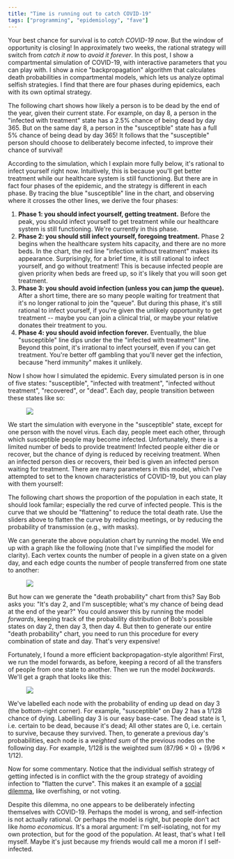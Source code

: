 ```yaml
---
title: "Time is running out to catch COVID-19"
tags: ["programming", "epidemiology", "fave"]
---
```


Your best chance for survival is to _catch COVID-19 now_.
But the window of opportunity is closing!
In approximately two weeks,
the rational strategy will switch from _catch it now_
to _avoid it forever_.
In this post, I show a compartmental simulation of COVID-19,
with interactive parameters that you can play with.
I show a nice "backpropagation" algorithm 
that calculates death probabilities in compartmental models,
which lets us analyze optimal selfish strategies.
I find that there are four phases during epidemics, 
each with its own optimal strategy.

The following chart shows 
how likely a person is to be dead by the end of the year,
given their current state.
For example, on day 8, a person in the "infected with treatment" state
has a 2.5% chance of being dead by day 365.
But on the same day 8, a person in the "susceptible" state
has a full 5% chance of being dead by day 365!
It follows that the "susceptible" person
should choose to deliberately become infected,
to improve their chance of survival!

<div><canvas id="deathProbChart" width="800" height="400"></canvas></div>

According to the simulation,
which I explain more fully below,
it's rational to infect yourself right now.
Intuitively,
this is because you'll get better treatment 
while our healthcare system is still functioning.
But there are in fact four phases of the epidemic,
and the strategy is different in each phase.
By tracing the blue "susceptible" line in the chart,
and observing where it crosses the other lines,
we derive the four phases:

1. **Phase 1: you should infect yourself, getting treatment.**
   Before the peak,
   you should infect yourself 
   to get treatment while our healthcare system is still functioning.
   We're currently in this phase.
1. **Phase 2: you should still infect yourself, foregoing treatment.**
   Phase 2 begins when the healthcare system hits capacity,
   and there are no more beds.
   In the chart, the red line "infection without treatment" makes its appearance.
   Surprisingly,
   for a brief time,
   it is still rational to infect yourself,
   and go without treatment!
   This is because infected people are given priority
   when beds are freed up,
   so it's likely that you will soon get treatment.
1. **Phase 3: you should avoid infection (unless you can jump the queue).**
   After a short time,
   there are so many people waiting for treatment
   that it's no longer rational to join the "queue".
   But during this phase,
   it's still rational to infect yourself,
   if you're given the unlikely opportunity to get treatment --
   maybe you can join a clinical trial,
   or maybe your relative donates their treatment to you.
1. **Phase 4: you should avoid infection forever.**
   Eventually, 
   the blue "susceptible" line dips under the the "infected with treatment" line.
   Beyond this point,
   it's irrational to infect yourself,
   even if you can get treatment.
   You're better off gambling that you'll never get the infection,
   because "herd immunity" makes it unlikely.

Now I show how I simulated the epidemic.
Every simulated person is in one of five states:
"susceptible", "infected with treatment", "infected without treatment", "recovered", or "dead".
Each day, people transition between these states like so:

<img src="{% link assets/2020-03-15/sir-model.svg %}" style="border: none; max-width: 30em; margin: 0 auto; display: block;" />

We start the simulation with everyone in the "susceptible" state,
except for one person with the novel virus.
Each day, people meet each other,
through which susceptible people may become infected.
Unfortunately, there is a limited number of beds to provide treatment!
Infected people either die or recover,
but the chance of dying is reduced by receiving treatment.
When an infected person dies or recovers,
their bed is given an infected person waiting for treatment.
There are many parameters in this model,
which I've attempted to set to the known characteristics of COVID-19,
but you can play with them yourself:

<div id="sliders-body"></div>

The following chart shows the proportion of the population in each state,
It should look familar;
especially the red curve of infected people.
This is the curve that we should be "flattening" 
to reduce the total death rate.
Use the sliders above to flatten the curve 
by reducing meetings,
or by reducing the probability of transmission (e.g., with masks).

<div><canvas id="populationChart" width="800" height="400"></canvas></div>

We can generate the above population chart
by running the model.
We end up with a graph like the following
(note that I've simplified the model for clarity).
Each vertex counts the number of people in a given state on a given day,
and each edge counts the number of people transferred from one state to another:

<img src="{% link assets/2020-03-15/sir-model-forwards.svg %}" style="border: none; max-width: 30em; margin: 0 auto; display: block;" />

But how can we generate the "death probability" chart from this?
Say Bob asks you:
"It's day 2, and I'm susceptible;
what's my chance of being dead at the end of the year?"
You could answer this by running the model _forwards_,
keeping track of the probability distribution of Bob's possible states
on day 2, then day 3, then day 4.
But then to generate our entire "death probability" chart,
you need to run this procedure for every combination of state and day.
That's very expensive!

Fortunately, I found a more efficient backpropagation-style algorithm!
First, we run the model forwards, as before,
keeping a record of all the transfers of people from one state to another.
Then we run the model _backwards_.
We'll get a graph that looks like this:

<img src="{% link assets/2020-03-15/sir-model-backwards.svg %}" style="border: none; max-width: 30em; margin: 0 auto; display: block;" />

We've labelled each node with the probability of ending up dead on day 3
(the bottom-right corner).
For example, "susceptible" on Day 2 has a 1/128 chance of dying.
Labelling day 3 is our easy base-case.
The dead state is 1, i.e. certain to be dead, because it's dead;
All other states are 0, i.e. certain to survive, because they survived.
Then, to generate a previous day's probabilities,
each node is a _weighted sum_ of the previous nodes on the following day.
For example, 1/128 is the weighted sum (87/96 × 0) + (9/96 × 1/12).

Now for some commentary.
Notice that the individual selfish strategy of getting infected
is in conflict with the the group strategy of avoiding infection to "flatten the curve".
This makes it an example of a [social dilemma](https://en.wikipedia.org/wiki/Social_dilemma),
like overfishing, or not voting.

Despite this dilemma,
no one appears to be deliberately infecting themselves with COVID-19.
Perhaps the model is wrong, and self-infection is not actually rational.
Or perhaps the model is right, but people don't act like _homo economicus_.
It's a moral argument:
I'm self-isolating, 
not for my own protection,
but for the good of the population.
At least, that's what I tell myself.
Maybe it's just because
my friends would call me a moron if I self-infected.

<script src="{% link /assets/Chart.min.js %}"></script>
<script>
    const displayFuncs = {
      toString: n => n.toString(),
      percentage: n => (n*100).toFixed(1) + "%",
    };

    const covid19Defaults = {
      populationSize: 66000000, // UK
      infectionDurationDays: 15, // https://www.thelancet.com/journals/lancet/article/PIIS0140-6736(20)30627-9/fulltext
      meetingInfectionProbability: 0.06, // calibrated for growth rate ~= 1.6x per day, UK growth rate https://www.arcgis.com/apps/opsdashboard/index.html#/f94c3c90da5b4e9f9a0b19484dd4bb14
      meetingsPerDayPerPerson: 15, // http://jtd.amegroups.com/article/view/36385/pdf
      caseFatalityRateWithTreatment: 0.024, // https://ourworldindata.org/coronavirus "Case fatality rate for the rest of the world"
      caseFatalityRateWithoutTreatment: 0.05, // A guess - we don't seem to know since most are treated atm. Italy CFR is 5%
      numberOfBedsPerThousandPeople: 5, // 5 per 1K people, or 0.5%. Commonly cited
      immunityDurationDays: 3650, // Entirely unknown at this stage, it seems
    };

    const sliders = {
      populationSize:
        { min: 1000000, max: 400000000, value: covid19Defaults.populationSize, step: 1000000, display: displayFuncs.toString, label: "👩‍👩‍👧‍👧 Population size" },
      infectionDurationDays:
        { min: 1, max: 30, value: covid19Defaults.infectionDurationDays, step: 1, display: displayFuncs.toString, label: "⏰ Average infection duration in days" },
      meetingInfectionProbability:      
        { min: 0, max: 0.1, value: covid19Defaults.meetingInfectionProbability, step: 0.001, display: displayFuncs.percentage, label: "🦠 Probability of transmission in meeting" },
      meetingsPerDayPerPerson:          
        { min: 0, max: 30, value: covid19Defaults.meetingsPerDayPerPerson, step: 1, display: displayFuncs.toString, label: "🤝 Meetings per day per person" },
      caseFatalityRateWithTreatment:    
        { min: 0, max: 0.2, value: covid19Defaults.caseFatalityRateWithTreatment, step: 0.001, display: displayFuncs.percentage, label: "☠️ Case fatality rate with treatment" },
      caseFatalityRateWithoutTreatment: 
        { min: 0, max: 0.2, value: covid19Defaults.caseFatalityRateWithoutTreatment, step: 0.001, display: displayFuncs.percentage, label: "☠️ Case fatality rate without treatment" },
      numberOfBedsPerThousandPeople:                     
        { min: 0, max: 200, value: covid19Defaults.numberOfBedsPerThousandPeople, step: 1, display: displayFuncs.toString, label: "🛏 Number of beds per thousand people" },
      immunityDurationDays:
        { min: 1, max: 3650, value: covid19Defaults.immunityDurationDays, step: 1, display: displayFuncs.toString, label: "⏰ Average immunity duration in days"},
    };

    function el(t, as, cs) {
      const e = document.createElement(t);

      // Ugly! Some attributes have to be set in order; e.g. min and max must precede value!
      for (const [aName, aVal] of Object.entries(as)) e.setAttribute(aName, aVal);
      for (const [aName, aVal] of Object.entries(as)) e.setAttribute(aName, aVal); 

      for (const state of cs) e.appendChild(typeof(state) === "string" ? document.createTextNode(state) : state);
      return e;
    }

    for (let [sliderId, sliderConfig] of Object.entries(sliders)) {
      const slider = el("input", { 
        type: "range", 
        id: sliderId, 
        min: sliderConfig.min, 
        max: sliderConfig.max, 
        value: sliderConfig.value, 
        step: sliderConfig.step,
        style: "width: 12em; margin-right: 1em"
      }, []);
      const valueSpan = el("span", {id: sliderId+"Value"}, []);
      document.getElementById("sliders-body").appendChild(el("div", 
        {
          style: "width: 20em; display: inline-block;"
        }, 
        [
          el("label", { for: sliderId, style: "margin-right: 1em; font-weight: bold;" }, [sliderConfig.label]),
          el("br", {}, []),
          slider,
          valueSpan
        ]));
      slider.oninput = update;
      sliderConfig.slider = slider;
      sliderConfig.valueSpan = valueSpan;
    }

    labels = [];
    const populationDatasets = {
        susceptible: [],
        infectedWithTreatment: [],
        infectedWithoutTreatment: [],
        recovered: [],
        dead: [],
    };
    const deathProbDatasets = {
        susceptible: [],
        infectedWithTreatment: [],
        infectedWithoutTreatment: [],
        recovered: [],
        dead: [],
    };

    const populationChart = new Chart(
      document.getElementById('populationChart').getContext('2d'), 
      {
        type: 'line',
        data: {
            labels: labels,
            datasets: [
                {
                    label: 'Infected with treatment',
                    backgroundColor: 'rgb(255, 99, 132)',
                    data: populationDatasets.infectedWithTreatment,
                    pointRadius: 0,
                    borderWidth: 0,
                    fill: true
                },
                {
                    label: 'Infected without treatment',
                    backgroundColor: 'rgb(255, 0, 0)',
                    data: populationDatasets.infectedWithoutTreatment,
                    pointRadius: 0,
                    borderWidth: 0,
                    fill: true
                },
                {
                    label: 'Dead',
                    backgroundColor: 'rgb(0, 0, 0)',
                    data: populationDatasets.dead,
                    pointRadius: 0,
                    borderWidth: 0,
                    fill: true
                },
                {
                    label: 'Recovered',
                    backgroundColor: 'rgb(99, 255, 132)',
                    data: populationDatasets.recovered,
                    pointRadius: 0,
                    borderWidth: 0,
                    fill: true
                },
                {
                    label: 'Susceptible',
                    backgroundColor: 'rgb(132, 99, 255)',
                    data: populationDatasets.susceptible,
                    pointRadius: 0,
                    borderWidth: 0,
                    fill: true
                },
            ]
        },
        options: {
            scales: {
                yAxes: [{
                    stacked: true,
                    ticks: {
                      callback: function(value, index, values) {
                          return (value/1000000) + "M";
                      }
                    }
                }]
            },
        }
    });

    const deathProbChart = new Chart(
      document.getElementById('deathProbChart').getContext('2d'), 
      {
        type: 'line',
        data: {
            labels: labels,
            datasets: [
                {
                    label: 'Infected with treatment',
                    borderColor: 'rgb(255, 99, 132)',
          					fill: false,
                    data: deathProbDatasets.infectedWithTreatment,
                    pointRadius: 0,
                },
                {
                    label: 'Infected without treatment',
                    borderColor: 'rgb(255, 0, 0)',
          					fill: false,
                    data: deathProbDatasets.infectedWithoutTreatment,
                    pointRadius: 0,
                },
                {
                    label: 'Recovered',
                    borderColor: 'rgb(99, 255, 132)',
          					fill: false,
                    data: deathProbDatasets.recovered,
                    pointRadius: 0,
                },
                {
                    label: 'Susceptible',
                    borderColor: 'rgb(132, 99, 255)',
          					fill: false,
                    data: deathProbDatasets.susceptible,
                    pointRadius: 0,
                },
            ]
        },
        options: {
          scales: {
            yAxes: [{
              ticks: {
                callback: function(value, index, values) {
                    return displayFuncs.percentage(value);
                }
              }
            }]
          }
        }
    });

    // E.g.
    // calcDeathProb(
    //   "infected",
    //   200, 
    //   [{to: "dead", value: 10}], 
    //   { infected: 0, dead: 1 }
    // ) = 0.05 = (0.95*0) + (0.05*1)
    function calcDeathProb(cmp, totalToday, transfers, deathProbsTomorrow) {
      if (totalToday < 0.00001) return null;

      let totalProb = 0;
      let transferred = 0;

      for (const transfer of transfers) {
        transferred += transfer.value;
        const weight = transfer.value / totalToday;
        const prob = deathProbsTomorrow[transfer.to];
        totalProb += weight * prob;
      }

      const weight = (totalToday-transferred) / totalToday;
      const prob = deathProbsTomorrow[cmp];
      totalProb += weight * prob;
    
      if (totalProb > 1) {
        console.error("prob > 1", JSON.stringify([cmp, totalToday, transfers, deathProbsTomorrow]));
      }
      return totalProb;
    }

    // E.g.
    // calcDeathProbs(
    //   { infected: 200, dead: 100 }, 
    //   [{from: "infected", to: "dead", value: 10}], 
    //   { infected: 0, dead: 1}
    // ) = { 
    //    infected: 0.05, 
    //    dead: 1
    // }
    function calcDeathProbs(totalsToday, transfers, deathProbsTomorrow) {
      const deathProbsToday = {};
      for (const cmp in totalsToday) {
        deathProbsToday[cmp] = calcDeathProb(
          cmp, 
          totalsToday[cmp], 
          transfers.filter(t => t.from === cmp), 
          deathProbsTomorrow
        );
      }
      return deathProbsToday;
    }

    function update() {
        const POPULATION_SIZE = sliders.populationSize.slider.value;
        const MEETINGS_PER_DAY_PER_PERSON = sliders.meetingsPerDayPerPerson.slider.value;
        const MEETING_INFECTION_PROBABILITY = sliders.meetingInfectionProbability.slider.value;
        const INFECTION_DURATION_DAYS = sliders.infectionDurationDays.slider.value;
        const CASE_FATALITY_RATE_WITH_TREATMENT = sliders.caseFatalityRateWithTreatment.slider.value;
        const CASE_FATALITY_RATE_WITHOUT_TREATMENT = sliders.caseFatalityRateWithoutTreatment.slider.value;
        const NUMBER_OF_BEDS_PER_THOUSAND = sliders.numberOfBedsPerThousandPeople.slider.value;
        const IMMUNITY_DURATION_DAYS = sliders.immunityDurationDays.slider.value;

        const NUMBER_OF_BEDS = (NUMBER_OF_BEDS_PER_THOUSAND/1000) * POPULATION_SIZE;

        function calcTransfers(state) {
          const total = state.susceptible + state.infectedWithTreatment + state.infectedWithoutTreatment + state.recovered;

          const totalInfected = state.infectedWithTreatment + state.infectedWithoutTreatment;

          const infectedMeetingsPerPerson = (totalInfected / total) * MEETINGS_PER_DAY_PER_PERSON;
          const transmissionProbability = 1-(Math.pow(1-MEETING_INFECTION_PROBABILITY, infectedMeetingsPerPerson));
          const newlyInfected = state.susceptible * transmissionProbability;

          const newlyNonInfectedFromWithTreatment = state.infectedWithTreatment / INFECTION_DURATION_DAYS;
          const newlyDeadFromWithTreatment = newlyNonInfectedFromWithTreatment * CASE_FATALITY_RATE_WITH_TREATMENT;
          const newlyRecoveredFromWithTreatment = newlyNonInfectedFromWithTreatment - newlyDeadFromWithTreatment;

          const newlyNonInfectedFromWithoutTreatment = state.infectedWithoutTreatment / INFECTION_DURATION_DAYS;
          const newlyDeadFromWithoutTreatment = newlyNonInfectedFromWithoutTreatment * CASE_FATALITY_RATE_WITHOUT_TREATMENT;
          const newlyRecoveredFromWithoutTreatment = newlyNonInfectedFromWithoutTreatment - newlyDeadFromWithoutTreatment;

          const stillInfectedWithoutTreatment = 
            state.infectedWithoutTreatment-newlyDeadFromWithoutTreatment-newlyRecoveredFromWithoutTreatment;

          let freeBeds = NUMBER_OF_BEDS-state.infectedWithTreatment;
          const givenABed = Math.min(freeBeds, stillInfectedWithoutTreatment);
          freeBeds -= givenABed;

          const newlyInfectedToTreatment = Math.min(newlyInfected, freeBeds);
          const newlyInfectedToWithoutTreatment = newlyInfected - newlyInfectedToTreatment;

          const newlySusceptible = state.recovered / IMMUNITY_DURATION_DAYS;

          return [
            { from: "infectedWithoutTreatment", to: "infectedWithTreatment", value: givenABed },
            { from: "susceptible", to: "infectedWithTreatment", value: newlyInfectedToTreatment },
            { from: "susceptible", to: "infectedWithoutTreatment", value: newlyInfectedToWithoutTreatment },
            { from: "infectedWithTreatment", to: "dead", value: newlyDeadFromWithTreatment },
            { from: "infectedWithTreatment", to: "recovered", value: newlyRecoveredFromWithTreatment },
            { from: "infectedWithoutTreatment", to: "dead", value: newlyDeadFromWithoutTreatment },
            { from: "infectedWithoutTreatment", to: "recovered", value: newlyRecoveredFromWithoutTreatment },
            { from: "recovered", to: "susceptible", value: newlySusceptible },
          ];
        }

        function doTransfers(state, transfers) {
          const c2 = {};
          for (cmp in state) c2[cmp] = state[cmp];
          for (const transfer of transfers) {
            c2[transfer.from] -= transfer.value;
            c2[transfer.to] += transfer.value;
          }
          return c2;
        }

        const stateByDay = [{
          susceptible: POPULATION_SIZE,
          infectedWithTreatment: 1,
          infectedWithoutTreatment: 0,
          recovered: 0,
          dead: 0,
        }];
        const transfersFromDay = [];

        for (let i = 0; i < 365; i++) {
          const state = stateByDay[i];
          const transfers = calcTransfers(state);
          transfersFromDay[i] = transfers;
          stateByDay[i+1] = doTransfers(state, transfers);
          console.log(i, stateByDay[i+1].infectedWithTreatment / stateByDay[i].infectedWithTreatment);
        }

        deathProbsOnDay = [];
        deathProbsOnDay[364] = {
          susceptible: 0,
          infectedWithTreatment: 0,
          infectedWithoutTreatment: 0,
          recovered: 0,
          dead: 1,
        }
        for (let i = 363; i >= 0; i--) {
          deathProbsOnDay[i] = calcDeathProbs(
            stateByDay[i],
            transfersFromDay[i],
            deathProbsOnDay[i+1]
          );
        }

        console.log(deathProbsOnDay);

        // DISPLAY

        for ([sliderId, sliderConfig] of Object.entries(sliders)) {
          sliderConfig.valueSpan.innerText = sliderConfig.display(sliderConfig.slider.value);
        }
      
        labels.length = 0;
        for (let i = 0; i < 365; i++) {
          labels.push('Day ' + i);
        }

        for (const cmp in populationDatasets) {
          populationDatasets[cmp].length = 0;
        }
        for (let i = 0; i < 365; i++) {
          const state = stateByDay[i];
          for (const compartment in state) {
            // We get some floats very slightly <0, which cause chart.js to bug
            populationDatasets[compartment].push({ x: i, y: Math.max(0, state[compartment]) });
          }
        }
        for (const cmp in deathProbDatasets) {
          deathProbDatasets[cmp].length = 0;
        }
        for (let i = 0; i < 365; i++) {
          const deathProbs = deathProbsOnDay[i];
          for (const compartment in deathProbs) {
            deathProbDatasets[compartment].push({ x: i, y: deathProbs[compartment] });
          }
        }
        populationChart.update();
        deathProbChart.update();
    }

    update();
</script>
